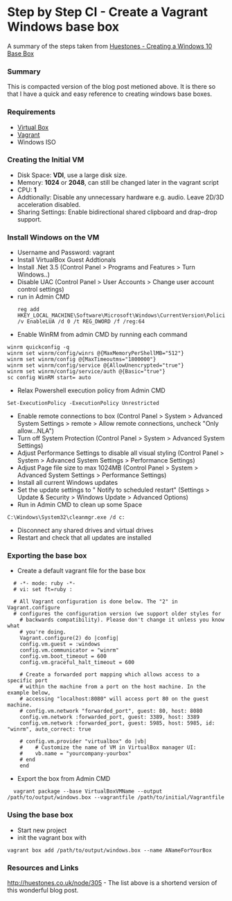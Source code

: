 # Step by Step CI - Create a Vagrant Windows base box
A summary of the steps taken from [Huestones - Creating a Windows 10 Base Box][winbox]

### Summary
This is compacted version of the blog post metioned above. It is there so that I have a quick and easy reference to creating windows base boxes.

### Requirements
- [Virtual Box][virtbox]
- [Vagrant][vag]
- Windows ISO


### Creating the Initial VM
- Disk Space: **VDI**, use a large disk size.
- Memory: **1024** or **2048**, can still be changed later in the vagrant   script
- CPU: **1**
- Addtionally: Disable any unnecessary hardware e.g. audio. Leave 2D/3D acceleration disabled.
- Sharing Settings: Enable bidirectional shared clipboard and drap-drop support.

### Install Windows on the VM
- Username and Password: vagrant
- Install VirtualBox Guest Addtionals
- Install .Net 3.5 (Control Panel > Programs and Features > Turn Windows..)
- Disable UAC (Control Panel > User Accounts > Change user account control settings)
- run in Admin CMD
  ```
  reg add   HKEY_LOCAL_MACHINE\Software\Microsoft\Windows\CurrentVersion\Policies\System /v EnableLUA /d 0 /t REG_DWORD /f /reg:64
  ```
- Enable WinRM from admin CMD by running each command
```
winrm quickconfig -q
winrm set winrm/config/winrs @{MaxMemoryPerShellMB="512"}
winrm set winrm/config @{MaxTimeoutms="1800000"}
winrm set winrm/config/service @{AllowUnencrypted="true"}
winrm set winrm/config/service/auth @{Basic="true"}
sc config WinRM start= auto
```
- Relax Powershell execution policy from Admin CMD
```
Set-ExecutionPolicy -ExecutionPolicy Unrestricted
```
- Enable remote connections to box (Control Panel > System > Advanced System Settings > remote > Allow remote connections, uncheck "Only allow...NLA")
- Turn off System Protection (Control Panel > System > Advanced System Settings)
- Adjust Performance Settings to disable all visual styling (Control Panel > System > Advanced System Settings > Performance Settings)
- Adjust Page file size to max 1024MB (Control Panel > System > Advanced System Settings > Performance Settings)
- Install all current Windows updates
- Set the update settings to " Notify to scheduled restart" (Settings > Update & Security > Windows Update > Advanced Options)
- Run in Admin CMD to clean up some Space
```
C:\Windows\System32\cleanmgr.exe /d c:
```
- Disconnect any shared drives and virtual drives
- Restart and check that all updates are installed

### Exporting the base box
- Create a default vagrant file for the base box

```
  # -*- mode: ruby -*-
  # vi: set ft=ruby :

  # All Vagrant configuration is done below. The "2" in Vagrant.configure
  # configures the configuration version (we support older styles for
    # backwards compatibility). Please don't change it unless you know what
    # you're doing.
    Vagrant.configure(2) do |config|
    config.vm.guest = :windows
    config.vm.communicator = "winrm"
    config.vm.boot_timeout = 600
    config.vm.graceful_halt_timeout = 600

    # Create a forwarded port mapping which allows access to a specific port
    # within the machine from a port on the host machine. In the example below,
    # accessing "localhost:8080" will access port 80 on the guest machine.
    # config.vm.network "forwarded_port", guest: 80, host: 8080
    config.vm.network :forwarded_port, guest: 3389, host: 3389
    config.vm.network :forwarded_port, guest: 5985, host: 5985, id: "winrm", auto_correct: true

    # config.vm.provider "virtualbox" do |vb|
    #    # Customize the name of VM in VirtualBox manager UI:
    #    vb.name = "yourcompany-yourbox"
    # end
    end

```

- Export the box from Admin CMD
```
  vagrant package --base VirtualBoxVMName --output /path/to/output/windows.box --vagrantfile /path/to/initial/Vagrantfile
```

### Using the base box
- Start new project
- init the vagrant box with
```
vagrant box add /path/to/output/windows.box --name ANameForYourBox
```

### Resources and Links
http://huestones.co.uk/node/305 - The list above is a shortend version of this wonderful blog post. 

[winbox]: http://huestones.co.uk/node/305 "Huestones Win base box"
[virtbox]:  https://www.virtualbox.org/ "Oracle Virtual Box"
[vag]:      https://www.vagrantup.com/  "Vagrant"
[vag_base]: https://docs.vagrantup.com/v2/boxes/base.html "Vagrant base box"
